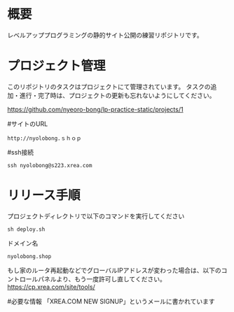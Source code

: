 # 概要
レベルアッププログラミングの静的サイト公開の練習リポジトリです。

# プロジェクト管理

このリポジトリのタスクはプロジェクトにて管理されています。
タスクの追加・進行・完了時は、プロジェクトの更新も忘れないようにしてください。

https://github.com/nyeoro-bong/lp-practice-static/projects/1

#サイトのURL
```
http://nyolobong.ｓｈｏｐ
```

#ssh接続
```
ssh nyolobong@s223.xrea.com
```

# リリース手順

プロジェクトディレクトリで以下のコマンドを実行してください

```
sh deploy.sh
```

ドメイン名
```
nyolobong.shop
```

もし家のルータ再起動などでグローバルIPアドレスが変わった場合は、以下のコントロールパネルより、もう一度許可し直してください。
https://cp.xrea.com/site/tools/

#必要な情報
「XREA.COM NEW SIGNUP」というメールに書かれています
